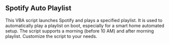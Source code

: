## Spotify Auto Playlist
This VBA script launches Spotify and plays a specified playlist. It is used to automatically play a playlist on boot, especially for a smart home automated setup. The script supports a morning (before 10 AM) and after morning playlist. Customize the script to your needs.
